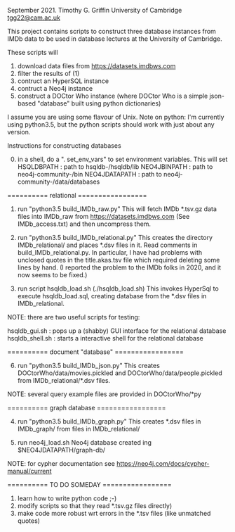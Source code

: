 September 2021.
Timothy G. Griffin
University of Cambridge
tgg22@cam.ac.uk

This project contains scripts to 
construct three database instances from IMDb data
to be used in database lectures at the University of Cambridge.

These scripts will 

1) download data files from https://datasets.imdbws.com
2) filter the results of (1) 
3) contruct an HyperSQL instance 
4) contruct a Neo4j instance 
5) construct a DOCtor Who instance
   (where DOCtor Who is a simple json-based "database" built using python dictionaries)

I assume you are using some flavour of Unix.
Note on python: I'm currently using python3.5, but the python scripts
should work with just about any version. 

Instructions for constructing databases 

0) in a shell, do a ". set_env_vars" to set environment variables. 
   This will set 
    HSQLDBPATH    : path to hsqldb-<version>/hsqldb/lib 
    NEO4JBINPATH  : path to neo4j-community-<version>/bin 
    NEO4JDATAPATH : path to neo4j-community-<version>/data/databases 

========== relational =================

1) run "python3.5 build_IMDb_raw.py"
   This will fetch IMDb *.tsv.gz data files into IMDb_raw from https://datasets.imdbws.com (See IMDb_access.txt)
   and then uncompress them.

2) run "python3.5 build_IMDb_relational.py" 
   This creates the directory IMDb_relational/ and places *.dsv files in it. 
   Read comments in build_IMDb_relational.py.  In particular, I have had
   problems with unclosed quotes in the title.akas.tsv file which required
   deleting some lines by hand. (I reported the problem to the IMDb folks in 2020,
   and it now seems to be fixed.) 

3) run script hsqldb_load.sh (./hsqldb_load.sh)
   This invokes HyperSql to execute hsqldb_load.sql, creating database
   from the *.dsv files in IMDb_relational.

NOTE: there are two useful scripts for testing:

hsqldb_gui.sh : pops up a (shabby) GUI interface for the relational database
hsqldb_shell.sh : starts a interactive shell for the relational database

========== document "database" =================

6) run "python3.5 build_IMDb_json.py" 
   This creates DOCtorWho/data/movies.pickled and DOCtorWho/data/people.pickled
   from IMDb_relational/*.dsv files.

NOTE: several query example files are provided in DOCtorWho/*py

========== graph database =================

4) run "python3.5 build_IMDb_graph.py" 
   This creates *.dsv files in IMDb_graph/ from files in IMDb_relational/

5) run neo4j_load.sh
   Neo4j database created ing $NEO4JDATAPATH/graph-db/

NOTE: for cypher documentation see https://neo4j.com/docs/cypher-manual/current

========== TO DO SOMEDAY =================

1) learn how to write python code ;-) 
2) modify scripts  so that they read *.tsv.gz files directly) 
3) make code more robust wrt errors in the *.tsv files (like unmatched quotes)
